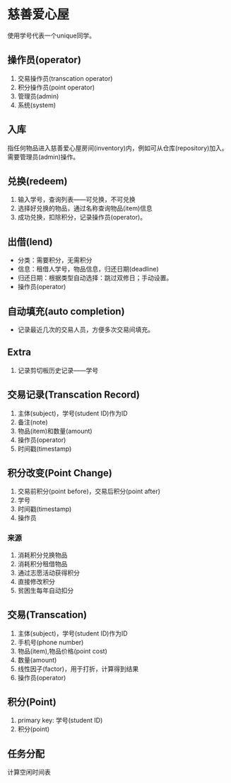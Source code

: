# 慈善爱心屋

使用学号代表一个unique同学。

## 操作员(operator)

1. 交易操作员(transcation operator)
2. 积分操作员(point operator)
3. 管理员(admin)
4. 系统(system)

## 入库

指任何物品进入慈善爱心屋房间(inventory)内，例如可从仓库(repository)加入。
需要管理员(admin)操作。

## 兑换(redeem)

1. 输入学号，查询列表——可兑换，不可兑换
2. 选择好兑换的物品，通过名称查询物品(item)信息
3. 成功兑换，扣除积分，记录操作员(operator)。

## 出借(lend)

- 分类：需要积分，无需积分
- 信息：租借人学号，物品信息，归还日期(deadline)
- 归还日期：根据类型自动选择：跳过双修日；手动设置。
- 操作员(operator)

## 自动填充(auto completion)

- 记录最近几次的交易人员，方便多次交易间填充。

## Extra

1. 记录剪切板历史记录——学号

## 交易记录(Transcation Record)

1. 主体(subject)，学号(student ID)作为ID
2. 备注(note)
3. 物品(item)和数量(amount)
4. 操作员(operator)
5. 时间戳(timestamp)

## 积分改变(Point Change)

1. 交易前积分(point before)，交易后积分(point after)
2. 学号
3. 时间戳(timestamp)
4. 操作员

### 来源

1. 消耗积分兑换物品
2. 消耗积分租借物品
3. 通过志愿活动获得积分
4. 直接修改积分
5. 贫困生每年自动扣分

## 交易(Transcation)

1. 主体(subject)，学号(student ID)作为ID
2. 手机号(phone number)
3. 物品(item),物品价格(point cost)
4. 数量(amount)
5. 线性因子(factor)，用于打折，计算得到结果
6. 操作员(operator)

## 积分(Point)

1. primary key: 学号(student ID)
2. 积分(point)

## 任务分配
计算空闲时间表